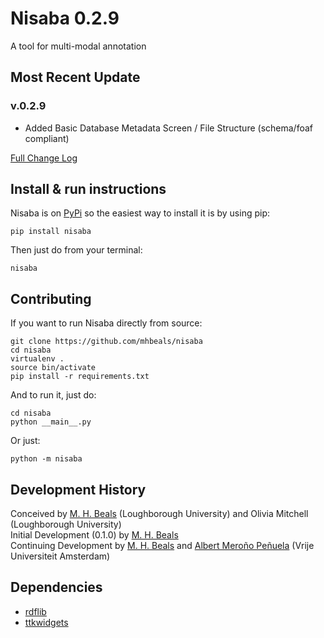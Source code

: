 # Nisaba 0.2.9
A tool for multi-modal annotation

## Most Recent Update

### v.0.2.9

+ Added Basic Database Metadata Screen / File Structure (schema/foaf compliant)

[Full Change Log](changelog.md)

## Install & run instructions

Nisaba is on [PyPi](https://pypi.org/project/nisaba/) so the easiest way to install it is by using pip:

```
pip install nisaba
```

Then just do from your terminal:

```
nisaba
```

## Contributing

If you want to run Nisaba directly from source:

```
git clone https://github.com/mhbeals/nisaba
cd nisaba
virtualenv .
source bin/activate
pip install -r requirements.txt
```

And to run it, just do:

```
cd nisaba
python __main__.py
```

Or just:

```
python -m nisaba
```

## Development History
Conceived by [M. H. Beals](https://github.com/mhbeals) (Loughborough University) and Olivia Mitchell (Loughborough University)  
Initial Development (0.1.0) by [M. H. Beals](https://github.com/mhbeals)  
Continuing Development by [M. H. Beals](https://github.com/mhbeals) and [Albert Meroño Peñuela](https://github.com/albertmeronyo) (Vrije Universiteit Amsterdam)  

## Dependencies
- [rdflib](https://github.com/RDFLib/rdflib)
- [ttkwidgets](https://github.com/RedFantom/ttkwidgets)
